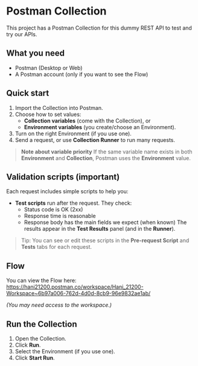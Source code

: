# Postman Collection

This project has a Postman Collection  for this dummy REST API to test and try our APIs.

## What you need
- Postman (Desktop or Web)
- A Postman account (only if you want to see the Flow)

## Quick start
1. Import the Collection into Postman.
2. Choose how to set values:
   - **Collection variables** (come with the Collection), or
   - **Environment variables** (you create/choose an Environment).
3. Turn on the right Environment (if you use one).
4. Send a request, or use **Collection Runner** to run many requests.

> **Note about variable priority**
> If the same variable name exists in both **Environment** and **Collection**, Postman uses the **Environment** value.

## Validation scripts (important)
Each request includes simple scripts to help you:
- **Test scripts** run after the request. They check:
  - Status code is OK (2xx)
  - Response time is reasonable
  - Response body has the main fields we expect (when known)
  The results appear in the **Test Results** panel (and in the **Runner**).

> Tip: You can see or edit these scripts in the **Pre-request Script** and **Tests** tabs for each request.

## Flow
You can view the Flow here:  
https://hani21200.postman.co/workspace/Hani_21200-Workspace~6b97a006-762d-4d0d-8cb9-96e9832ae1ab/

*(You may need access to the workspace.)*

## Run the Collection
1. Open the Collection.
2. Click **Run**.
3. Select the Environment (if you use one).
4. Click **Start Run**.

